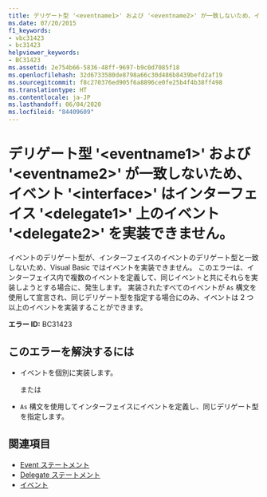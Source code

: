 ```yaml
---
title: デリゲート型 '<eventname1>' および '<eventname2>' が一致しないため、イベント '<interface>' はインターフェイス '<delegate1>' 上のイベント '<delegate2>' を実装できません。
ms.date: 07/20/2015
f1_keywords:
- vbc31423
- bc31423
helpviewer_keywords:
- BC31423
ms.assetid: 2e754b66-5836-48ff-9697-b9c0d7085f18
ms.openlocfilehash: 32d6733580de8798a66c30d486b8439befd2af19
ms.sourcegitcommit: f8c270376ed905f6a8896ce0fe25b4f4b38ff498
ms.translationtype: HT
ms.contentlocale: ja-JP
ms.lasthandoff: 06/04/2020
ms.locfileid: "84409609"
---
```

# <a name="event-eventname1-cannot-implement-event-eventname2-on-interface-interface-because-their-delegate-types-delegate1-and-delegate2-do-not-match"></a>デリゲート型 '\<eventname1>' および '\<eventname2>' が一致しないため、イベント '\<interface>' はインターフェイス '\<delegate1>' 上のイベント '\<delegate2>' を実装できません。
イベントのデリゲート型が、インターフェイスのイベントのデリゲート型と一致しないため、Visual Basic ではイベントを実装できません。 このエラーは、インターフェイス内で複数のイベントを定義して、同じイベントと共にそれらを実装しようとする場合に、発生します。 実装されたすべてのイベントが `As` 構文を使用して宣言され、同じデリゲート型を指定する場合にのみ、イベントは 2 つ以上のイベントを実装することができます。  
  
 **エラー ID:** BC31423  
  
## <a name="to-correct-this-error"></a>このエラーを解決するには  
  
- イベントを個別に実装します。  
  
     または  
  
- `As` 構文を使用してインターフェイスにイベントを定義し、同じデリゲート型を指定します。  
  
## <a name="see-also"></a>関連項目

- [Event ステートメント](../statements/event-statement.md)
- [Delegate ステートメント](../statements/delegate-statement.md)
- [イベント](../../programming-guide/language-features/events/index.md)
